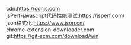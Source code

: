 cdn:<https://cdnjs.com><br/>
jsPerf-javascript代码性能测试:<https://jsperf.com/><br/>
json格式化:<https://www.json.cn/><br/>
chrome-extension-downloader.com <br/>
git:<https://git-scm.com/download/win>